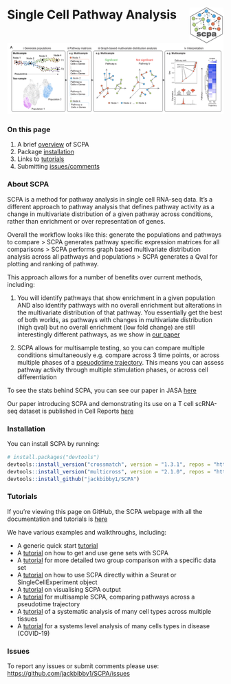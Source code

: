 
<!-- README.md is generated from README.Rmd. Please edit that file -->
<!-- badges: start -->
<!-- badges: end -->

# Single Cell Pathway Analysis <img src="man/figures/logo.png" align="right" width=80px/>

![](man/figures/scpa_outline.png)

### On this page

1.  A brief [overview](https://jackbibby1.github.io/SCPA/#about-scpa) of
    SCPA
2.  Package
    [installation](https://jackbibby1.github.io/SCPA/#installation)
3.  Links to [tutorials](https://jackbibby1.github.io/SCPA/#tutorials)
4.  Submitting
    [issues/comments](https://jackbibby1.github.io/SCPA/#issues)

### About SCPA

SCPA is a method for pathway analysis in single cell RNA-seq data. It’s
a different approach to pathway analysis that defines pathway activity
as a change in multivariate distribution of a given pathway across
conditions, rather than enrichment or over representation of genes.

Overall the workflow looks like this: generate the populations and
pathways to compare \> SCPA generates pathway specific expression
matrices for all comparisons \> SCPA performs graph based multivariate
distribution analysis across all pathways and populations \> SCPA
generates a Qval for plotting and ranking of pathway.

This approach allows for a number of benefits over current methods,
including:

1.  You will identify pathways that show enrichment in a given
    population AND also identify pathways with no overall enrichment but
    alterations in the multivariate distribution of that pathway. You
    essentially get the best of both worlds, as pathways with changes in
    multivariate distribution (high qval) but no overall enrichment (low
    fold change) are still interestingly different pathways, as we show
    in [our
    paper](https://www.cell.com/cell-reports/fulltext/S2211-1247(22)01571-6)

2.  SCPA allows for multisample testing, so you can compare multiple
    conditions simultaneously e.g. compare across 3 time points, or
    across multiple phases of a [pseuodotime
    trajectory](https://jackbibby1.github.io/SCPA/articles/pseudotime.html).
    This means you can assess pathway activity through multiple
    stimulation phases, or across cell differentiation

To see the stats behind SCPA, you can see our paper in JASA
[here](https://www.tandfonline.com/doi/full/10.1080/01621459.2020.1791131)

Our paper introducing SCPA and demonstrating its use on a T cell
scRNA-seq dataset is published in Cell Reports
[here](https://www.cell.com/cell-reports/fulltext/S2211-1247(22)01571-6)

### Installation

You can install SCPA by running:

``` r
# install.packages("devtools")
devtools::install_version("crossmatch", version = "1.3.1", repos = "http://cran.us.r-project.org")
devtools::install_version("multicross", version = "2.1.0", repos = "http://cran.us.r-project.org")
devtools::install_github("jackbibby1/SCPA")
```

### Tutorials

If you’re viewing this page on GitHub, the SCPA webpage with all the
documentation and tutorials is
[here](https://jackbibby1.github.io/SCPA/)

We have various examples and walkthroughs, including:

-   A generic quick start
    [tutorial](https://jackbibby1.github.io/SCPA/articles/quick_start.html)
-   A
    [tutorial](https://jackbibby1.github.io/SCPA/articles/using_gene_sets.html)
    on how to get and use gene sets with SCPA
-   A
    [tutorial](https://jackbibby1.github.io/SCPA/articles/comparing_two_populations.html)
    for more detailed two group comparison with a specific data set
-   A
    [tutorial](https://jackbibby1.github.io/SCPA/articles/seurat_comparison.html)
    on how to use SCPA directly within a Seurat or SingleCellExperiment
    object
-   A
    [tutorial](https://jackbibby1.github.io/SCPA/articles/visualisation.html)
    on visualising SCPA output
-   A
    [tutorial](https://jackbibby1.github.io/SCPA/articles/pseudotime.html)
    for multisample SCPA, comparing pathways across a pseudotime
    trajectory
-   A
    [tutorial](https://jackbibby1.github.io/SCPA/articles/systematic_tissue_comparison.html)
    of a systematic analysis of many cell types across multiple tissues
-   A
    [tutorial](https://jackbibby1.github.io/SCPA/articles/disease_comparison.html)
    for a systems level analysis of many cells types in disease
    (COVID-19)

### Issues

To report any issues or submit comments please use:
<https://github.com/jackbibby1/SCPA/issues>
